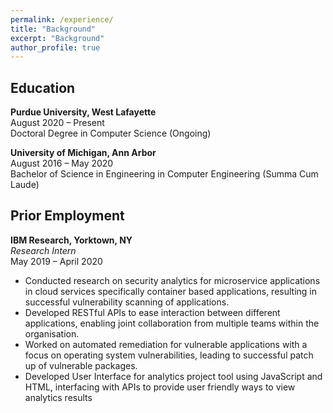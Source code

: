 ```yaml
---
permalink: /experience/
title: "Background"
excerpt: "Background"
author_profile: true
---
```


<!-- Google tag (gtag.js) -->
<script async src="https://www.googletagmanager.com/gtag/js?id=G-ZSMV5NQV3R"></script>
<script>
  window.dataLayer = window.dataLayer || [];
  function gtag(){dataLayer.push(arguments);}
  gtag('js', new Date());

  gtag('config', 'G-ZSMV5NQV3R');
</script>

			
Education  
-----------

**Purdue University, West Lafayette**  
August 2020 – Present   
Doctoral Degree in Computer Science (Ongoing)   



**University of Michigan, Ann Arbor**   
August 2016 – May 2020  
Bachelor of Science in Engineering in Computer Engineering (Summa Cum Laude)  



Prior Employment
-----------
**IBM Research, Yorktown, NY**  
*Research Intern*  
May 2019 – April 2020  
- Conducted research on security analytics for microservice applications in cloud services specifically container based applications, resulting in successful vulnerability scanning of applications. 
- Developed RESTful APIs to ease interaction between different applications, enabling joint collaboration from multiple teams within the organisation. 
- Worked on automated remediation for vulnerable applications with a focus on operating system vulnerabilities, leading to successful patch up of vulnerable packages. 
- Developed User Interface for analytics project tool using JavaScript and HTML, interfacing with APIs to provide user friendly ways to view analytics results